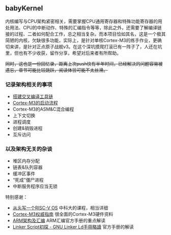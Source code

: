 ## babyKernel
内核编写与CPU架构紧密相关，需要掌握CPU通用寄存器和特殊功能寄存器的用处用法、CPU的中断动作、特殊的汇编指令等等，除此之外，还需要了解编译链接的过程、二者如何配合工作，总之相当复杂。而本项目恰如其名，这是一个极其简陋的内核，欠缺很多功能，实际上，是针对单核Cortex-M3的练手作业，更确切来讲，是针对正点原子战舰v3。在这个深坑摸爬打滚已有一阵子了，人还在坑里，但也有不少收获，留作分享，希望对后来者有所帮助。

<strike>
同时，这也是一份回忆录，距离上次push快有半年时间，已经解决的问题容易被遗忘，章节可能比较跳跃，阅读体验可能不太丝滑。
</strike>

### 记录架构相关的事项

- [搭建交叉编译工具链](./doc/toolchain.md)
- [Cortex-M3的启动流程](./doc/setup.md)
- Cortex-M3的ASM&C混合编程
- 上下文切换
- 进程调度
- 创建&销毁进程
- 互斥访问

### 以及架构无关的杂谈

- 堆区内存分配
- 链表&队列容器
- 缓冲区事件
- “死成”僵尸进程
- 中断服务程序应当无锁

特别感谢：
 
- [从头写一个RISC-V OS](https://github.com/plctlab/riscv-operating-system-mooc.git) 
中科大的课程，相当详细
- [Cortex-M3权威指南](https://github.com/lisider/my_book/blob/master/Architecture/arm/armv7-cortex-M/M3/Cortex-M3%E6%9D%83%E5%A8%81%E6%8C%87%E5%8D%97.pdf)
很全面的Cortex-M3硬件资料
- [ARM架构及汇编](https://www.bilibili.com/video/BV1zU4y1S763/?spm_id_from=333.999.0.0&vd_source=c2cb85e4357b8c437504cac1ff43026a)
ARM汇编官方手册的重点解读
- [Linker Script初探 - GNU Linker Ld手冊略讀](http://wen00072.github.io/blog/2014/03/14/study-on-the-linker-script/)
官方手册的解读
